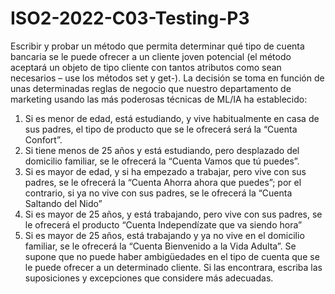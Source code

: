 # ISO2-2022-C03-Testing-P3


Escribir y probar un método que permita determinar qué tipo de cuenta bancaria se le puede
ofrecer a un cliente joven potencial (el método aceptará un objeto de tipo cliente con tantos
atributos como sean necesarios – use los métodos set y get-). La decisión se toma en función de
unas determinadas reglas de negocio que nuestro departamento de marketing usando las más
poderosas técnicas de ML/IA ha establecido:
1) Si es menor de edad, está estudiando, y vive habitualmente en casa de sus padres, el
tipo de producto que se le ofrecerá será la “Cuenta Confort”.
2) Si tiene menos de 25 años y está estudiando, pero desplazado del domicilio familiar, se
le ofrecerá la “Cuenta Vamos que tú puedes”.
3) Si es mayor de edad, y si ha empezado a trabajar, pero vive con sus padres, se le ofrecerá
la “Cuenta Ahorra ahora que puedes”; por el contrario, si ya no vive con sus padres, se
le ofrecerá la “Cuenta Saltando del Nido”
4) Si es mayor de 25 años, y está trabajando, pero vive con sus padres, se le ofrecerá el
producto “Cuenta Independízate que va siendo hora”
5) Si es mayor de 25 años, está trabajando y ya no vive en el domicilio familiar, se le
ofrecerá la “Cuenta Bienvenido a la Vida Adulta”.
Se supone que no puede haber ambigüedades en el tipo de cuenta que se le puede ofrecer a un
determinado cliente. Si las encontrara, escriba las suposiciones y excepciones que considere más
adecuadas.
